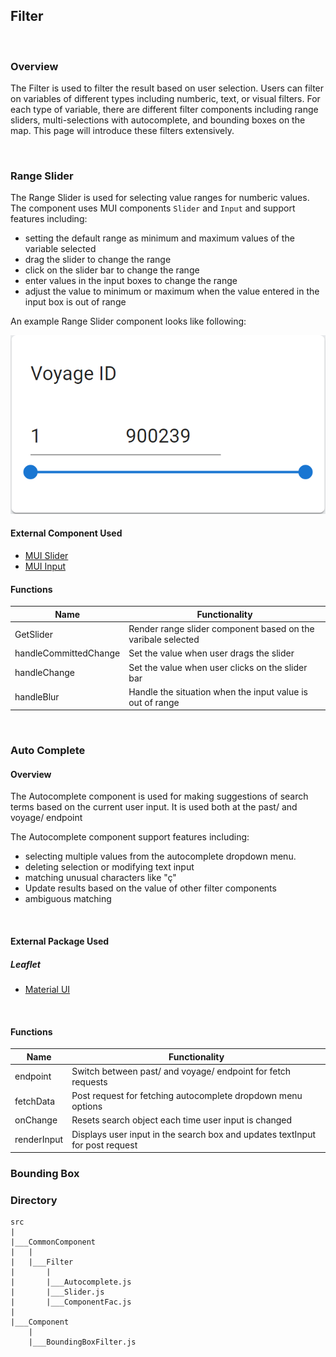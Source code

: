 ## Filter

&nbsp;

### Overview
The Filter is used to filter the result based on user selection. Users can filter on variables of different types including numberic, text, or visual filters. For each type of variable, there are different filter components including range sliders, multi-selections with autocomplete, and bounding boxes on the map. This page will introduce these filters extensively.

&nbsp;

### Range Slider

The Range Slider is used for selecting value ranges for numberic values. The component uses MUI components `Slider` and `Input` and support features including: 

- setting the default range as minimum and maximum values of the variable selected
- drag the slider to change the range
- click on the slider bar to change the range
- enter values in the input boxes to change the range
- adjust the value to minimum or maximum when the value entered in the input box is out of range

An example Range Slider component looks like following: 

![Example Range Slider](./Slider.png)


#### External Component Used 
- [MUI Slider](https://mui.com/material-ui/api/slider/) 
- [MUI Input](https://mui.com/material-ui/api/input/)


#### Functions
|  Name     |   Functionality  |
| -------   |  --------------- |
|  GetSlider  |   Render range slider component based on the varibale selected       |
|  handleCommittedChange    |   Set the value when user drags the slider |
|   handleChange    | Set the value when user clicks on the slider bar  |
|   handleBlur  |  Handle the situation when the input value is out of range |

&nbsp;

### Auto Complete

#### Overview
The Autocomplete component is used for making suggestions of search terms based on the current user input. It is used both at the past/ and voyage/ endpoint

The Autocomplete component support features including: 

- selecting multiple values from the autocomplete dropdown menu. 
- deleting selection or modifying text input 
- matching unusual characters like "ç"
- Update results based on the value of other filter components
- ambiguous matching

&nbsp;

#### External Package Used
##### Leaflet
- [Material UI](https://mui.com)

&nbsp;

#### Functions
|  Name     |   Functionality  |
| -------   |  --------------- |
| endpoint   |  Switch between past/ and voyage/ endpoint for fetch requests  |
| fetchData    |  Post request for fetching autocomplete dropdown menu options           |
| onChange    |  Resets search object each time user input is changed   |
| renderInput    | Displays user input in the search box and updates textInput for post request |

### Bounding Box

### Directory
```
src
|
|___CommonComponent
|   |
|   |___Filter
|       |
|       |___Autocomplete.js
|       |___Slider.js
|       |___ComponentFac.js
|
|___Component
    |
    |___BoundingBoxFilter.js
```




